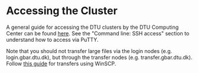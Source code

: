 # Accessing the Cluster

A general guide for accessing the DTU clusters by the DTU Computing Center can be found [here](https://www.hpc.dtu.dk/?page_id=2501). See the "Command line: SSH access" section to understand how to access via PuTTY. 

Note that you should not transfer large files via the login nodes (e.g. login.gbar.dtu.dk), but through the transfer nodes (e.g. transfer.gbar.dtu.dk). Follow [this guide](https://www.hpc.dtu.dk/?page_id=4377) for transfers using WinSCP. 
